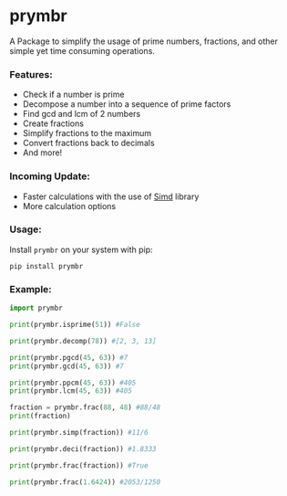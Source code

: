 # prymbr

A Package to simplify the usage of prime numbers, fractions, and other simple yet time consuming operations.

### Features:
+ Check if a number is prime
+ Decompose a number into a sequence of prime factors
+ Find gcd and lcm of 2 numbers
+ Create fractions
+ Simplify fractions to the maximum
+ Convert fractions back to decimals
+ And more!

### Incoming Update:
+ Faster calculations with the use of [Simd](https://pypi.org/project/simd/) library
+ More calculation options

### Usage:

Install `prymbr` on your system with pip:

```
pip install prymbr
```

### Example:

```python
import prymbr

print(prymbr.isprime(51)) #False

print(prymbr.decomp(78)) #[2, 3, 13]

print(prymbr.pgcd(45, 63)) #7
print(prymbr.gcd(45, 63)) #7

print(prymbr.ppcm(45, 63)) #405
print(prymbr.lcm(45, 63)) #405

fraction = prymbr.frac(88, 48) #88/48
print(fraction)

print(prymbr.simp(fraction)) #11/6

print(prymbr.deci(fraction)) #1.8333

print(prymbr.frac(fraction)) #True

print(prymbr.frac(1.6424)) #2053/1250
```